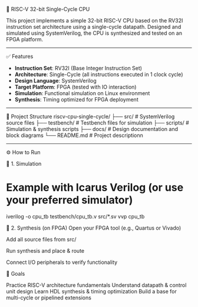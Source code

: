 🧠 RISC-V 32-bit Single-Cycle CPU

This project implements a simple 32-bit RISC-V CPU based on the RV32I instruction set architecture using a single-cycle datapath. Designed and simulated using SystemVerilog, the CPU is synthesized and tested on an FPGA platform.

---

✅ Features

- **Instruction Set**: RV32I (Base Integer Instruction Set)
- **Architecture**: Single-Cycle (all instructions executed in 1 clock cycle)
- **Design Language**: SystemVerilog
- **Target Platform**: FPGA (tested with IO interaction)
- **Simulation**: Functional simulation on Linux environment
- **Synthesis**: Timing optimized for FPGA deployment

---

📁 Project Structure
riscv-cpu-single-cycle/
├── src/                 # SystemVerilog source files
├── testbench/           # Testbench files for simulation
├── scripts/             # Simulation & synthesis scripts
├── docs/                # Design documentation and block diagrams
└── README.md            # Project descriptionn

---

⚙️ How to Run

🔧 1. Simulation
# Example with Icarus Verilog (or use your preferred simulator)
iverilog -o cpu_tb testbench/cpu_tb.v src/*.sv
vvp cpu_tb

🔩 2. Synthesis (on FPGA)
Open your FPGA tool (e.g., Quartus or Vivado)

Add all source files from src/

Run synthesis and place & route

Connect I/O peripherals to verify functionality

🎯 Goals

Practice RISC-V architecture fundamentals
Understand datapath & control unit design
Learn HDL synthesis & timing optimization
Build a base for multi-cycle or pipelined extensions



   
